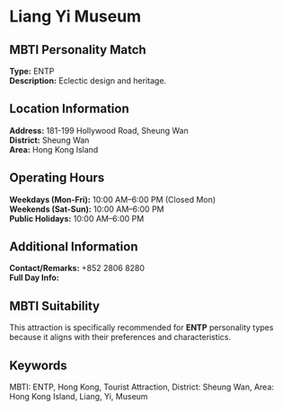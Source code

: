 # Liang Yi Museum

## MBTI Personality Match
**Type:** ENTP  
**Description:** Eclectic design and heritage.

## Location Information
**Address:** 181-199 Hollywood Road, Sheung Wan  
**District:** Sheung Wan  
**Area:** Hong Kong Island

## Operating Hours
**Weekdays (Mon-Fri):** 10:00 AM–6:00 PM (Closed Mon)  
**Weekends (Sat-Sun):** 10:00 AM–6:00 PM  
**Public Holidays:** 10:00 AM–6:00 PM

## Additional Information
**Contact/Remarks:** +852 2806 8280  
**Full Day Info:** 

## MBTI Suitability
This attraction is specifically recommended for **ENTP** personality types because it aligns with their preferences and characteristics.

## Keywords
MBTI: ENTP, Hong Kong, Tourist Attraction, District: Sheung Wan, Area: Hong Kong Island, Liang, Yi, Museum
